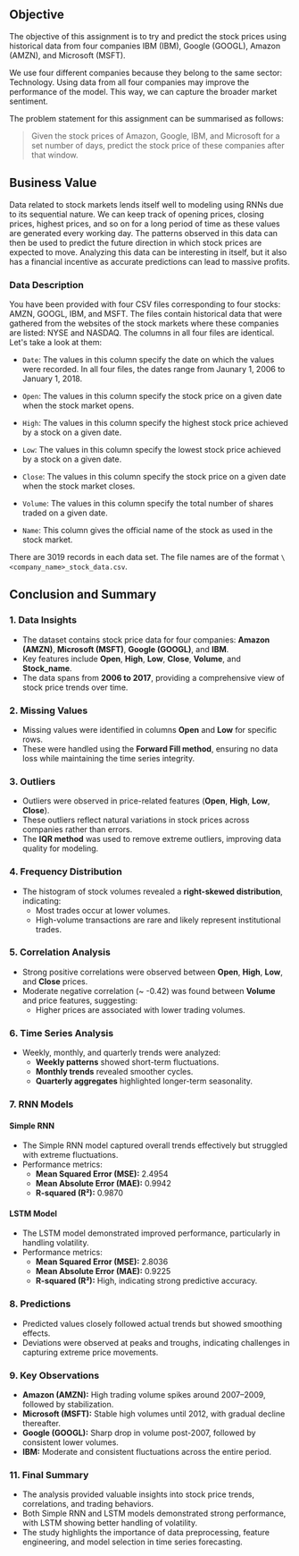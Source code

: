 ## Objective
The objective of this assignment is to try and predict the stock prices using historical data from four companies IBM (IBM), Google (GOOGL), Amazon (AMZN), and Microsoft (MSFT).

We use four different companies because they belong to the same sector: Technology. Using data from all four companies may improve the performance of the model. This way, we can capture the broader market sentiment.

The problem statement for this assignment can be summarised as follows:

> Given the stock prices of Amazon, Google, IBM, and Microsoft for a set number of days, predict the stock price of these companies after that window.


## Business Value

Data related to stock markets lends itself well to modeling using RNNs due to its sequential nature. 
We can keep track of opening prices, closing prices, highest prices, and so on for a long period of time as these values are generated every working day. 
The patterns observed in this data can then be used to predict the future direction in which stock prices are expected to move. Analyzing this data can 
be interesting in itself, but it also has a financial incentive as accurate predictions can lead to massive profits.


### **Data Description**

You have been provided with four CSV files corresponding to four stocks: AMZN, GOOGL, IBM, and MSFT. The files contain historical data that were gathered from the websites of the stock markets where these companies are listed: NYSE and NASDAQ. The columns in all four files are identical. Let's take a look at them:

- `Date`: The values in this column specify the date on which the values were recorded. In all four files, the dates range from Jaunary 1, 2006 to January 1, 2018.

- `Open`: The values in this column specify the stock price on a given date when the stock market opens.

- `High`: The values in this column specify the highest stock price achieved by a stock on a given date.

- `Low`: The values in this column specify the lowest stock price achieved by a stock on a given date.

- `Close`: The values in this column specify the stock price on a given date when the stock market closes.

- `Volume`: The values in this column specify the total number of shares traded on a given date.

- `Name`: This column gives the official name of the stock as used in the stock market.

There are 3019 records in each data set. The file names are of the format `\<company_name>_stock_data.csv`.



## **Conclusion and Summary**

### **1. Data Insights**
- The dataset contains stock price data for four companies: **Amazon (AMZN)**, **Microsoft (MSFT)**, **Google (GOOGL)**, and **IBM**.
- Key features include **Open**, **High**, **Low**, **Close**, **Volume**, and **Stock_name**.
- The data spans from **2006 to 2017**, providing a comprehensive view of stock price trends over time.

### **2. Missing Values**
- Missing values were identified in columns **Open** and **Low** for specific rows.
- These were handled using the **Forward Fill method**, ensuring no data loss while maintaining the time series integrity.

### **3. Outliers**
- Outliers were observed in price-related features (**Open**, **High**, **Low**, **Close**).
- These outliers reflect natural variations in stock prices across companies rather than errors.
- The **IQR method** was used to remove extreme outliers, improving data quality for modeling.

### **4. Frequency Distribution**
- The histogram of stock volumes revealed a **right-skewed distribution**, indicating:
  - Most trades occur at lower volumes.
  - High-volume transactions are rare and likely represent institutional trades.

### **5. Correlation Analysis**
- Strong positive correlations were observed between **Open**, **High**, **Low**, and **Close** prices.
- Moderate negative correlation (~ -0.42) was found between **Volume** and price features, suggesting:
  - Higher prices are associated with lower trading volumes.

### **6. Time Series Analysis**
- Weekly, monthly, and quarterly trends were analyzed:
  - **Weekly patterns** showed short-term fluctuations.
  - **Monthly trends** revealed smoother cycles.
  - **Quarterly aggregates** highlighted longer-term seasonality.

### **7. RNN Models**
#### **Simple RNN**
- The Simple RNN model captured overall trends effectively but struggled with extreme fluctuations.
- Performance metrics:
  - **Mean Squared Error (MSE):** 2.4954
  - **Mean Absolute Error (MAE):** 0.9942
  - **R-squared (R²):** 0.9870

#### **LSTM Model**
- The LSTM model demonstrated improved performance, particularly in handling volatility.
- Performance metrics:
  - **Mean Squared Error (MSE):** 2.8036
  - **Mean Absolute Error (MAE):** 0.9225
  - **R-squared (R²):** High, indicating strong predictive accuracy.

### **8. Predictions**
- Predicted values closely followed actual trends but showed smoothing effects.
- Deviations were observed at peaks and troughs, indicating challenges in capturing extreme price movements.

### **9. Key Observations**
- **Amazon (AMZN):** High trading volume spikes around 2007–2009, followed by stabilization.
- **Microsoft (MSFT):** Stable high volumes until 2012, with gradual decline thereafter.
- **Google (GOOGL):** Sharp drop in volume post-2007, followed by consistent lower volumes.
- **IBM:** Moderate and consistent fluctuations across the entire period.

### **11. Final Summary**
- The analysis provided valuable insights into stock price trends, correlations, and trading behaviors.
- Both Simple RNN and LSTM models demonstrated strong performance, with LSTM showing better handling of volatility.
- The study highlights the importance of data preprocessing, feature engineering, and model selection in time series forecasting.


